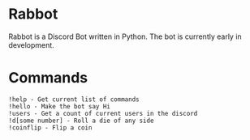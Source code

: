 # Rabbot
Rabbot is a Discord Bot written in Python. The bot is currently early in development.

# Commands
```
!help - Get current list of commands
!hello - Make the bot say Hi
!users - Get a count of current users in the discord
!d[some number] - Roll a die of any side
!coinflip - Flip a coin
```

